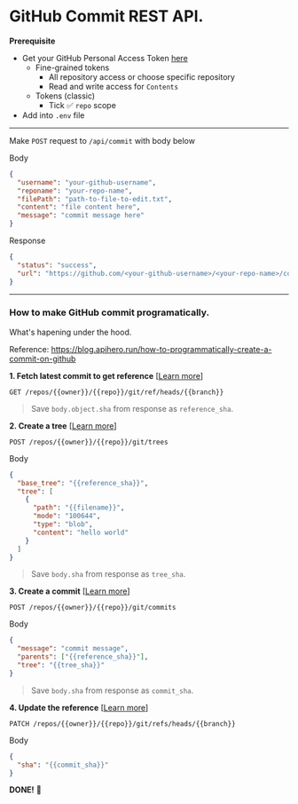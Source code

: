 # GitHub Commit REST API.

**Prerequisite**

- Get your GitHub Personal Access Token [here](https://github.com/settings/tokens)
  - Fine-grained tokens
    - All repository access or choose specific repository
    - Read and write access for `Contents`
  - Tokens (classic)
    - Tick ✅ `repo` scope
- Add into `.env` file

---

Make `POST` request to `/api/commit` with body below

Body

```json
{
  "username": "your-github-username",
  "reponame": "your-repo-name",
  "filePath": "path-to-file-to-edit.txt",
  "content": "file content here",
  "message": "commit message here"
}
```

Response

```json
{
  "status": "success",
  "url": "https://github.com/<your-github-username>/<your-repo-name>/commit/<commit-sha>"
}
```

---

### How to make GitHub commit programatically.

What's hapening under the hood.

Reference: https://blog.apihero.run/how-to-programmatically-create-a-commit-on-github

**1. Fetch latest commit to get reference** [[Learn more](https://docs.github.com/en/rest/git/refs?apiVersion=2022-11-28#get-a-reference)]

```
GET /repos/{{owner}}/{{repo}}/git/ref/heads/{{branch}}
```

> Save `body.object.sha` from response as `reference_sha`.

**2. Create a tree** [[Learn more](https://docs.github.com/en/rest/git/trees?apiVersion=2022-11-28#create-a-tree)]

```
POST /repos/{{owner}}/{{repo}}/git/trees
```

Body

```json
{
  "base_tree": "{{reference_sha}}",
  "tree": [
    {
      "path": "{{filename}}",
      "mode": "100644",
      "type": "blob",
      "content": "hello world"
    }
  ]
}
```

> Save `body.sha` from response as `tree_sha`.

**3. Create a commit** [[Learn more](https://docs.github.com/en/rest/git/commits?apiVersion=2022-11-28#create-a-commit)]

```
POST /repos/{{owner}}/{{repo}}/git/commits
```

Body

```json
{
  "message": "commit message",
  "parents": ["{{reference_sha}}"],
  "tree": "{{tree_sha}}"
}
```

> Save `body.sha` from response as `commit_sha`.

**4. Update the reference** [[Learn more](https://docs.github.com/en/rest/git/refs?apiVersion=2022-11-28#update-a-reference)]

```
PATCH /repos/{{owner}}/{{repo}}/git/refs/heads/{{branch}}
```

Body

```json
{
  "sha": "{{commit_sha}}"
}
```

**DONE!** 🥳
